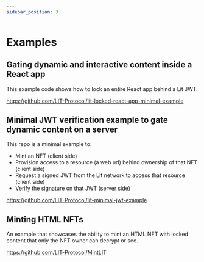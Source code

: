 ```yaml
---
sidebar_position: 3
---
```


# Examples

## Gating dynamic and interactive content inside a React app

This example code shows how to lock an entire React app behind a Lit JWT.

https://github.com/LIT-Protocol/lit-locked-react-app-minimal-example

## Minimal JWT verification example to gate dynamic content on a server

This repo is a minimal example to:

- Mint an NFT (client side)
- Provision access to a resource (a web url) behind ownership of that NFT (client side)
- Request a signed JWT from the Lit network to access that resource (client side)
- Verify the signature on that JWT (server side)

https://github.com/LIT-Protocol/lit-minimal-jwt-example

## Minting HTML NFTs

An example that showcases the ability to mint an HTML NFT with locked content that only the NFT owner can decrypt or see.

https://github.com/LIT-Protocol/MintLIT
